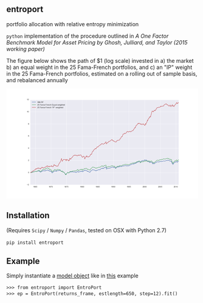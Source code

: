 ## entroport
portfolio allocation with relative entropy minimization

`python` implementation of the procedure outlined in *A One Factor Benchmark Model for Asset Pricing by Ghosh, Julliard, and Taylor (2015 working paper)*

The figure below shows the path of $1 (log scale) invested in a) the market b) an equal weight in the 25 Fama-French portfolios, and c) an "IP" weight in the 25 Fama-French portfolios, estimated on a rolling out of sample basis, and rebalanced annually

![alt tag](plot1.png)

## Installation
(Requires `Scipy` / `Numpy` / `Pandas`, tested on OSX with Python 2.7)

`pip install entroport`

## Example
Simply instantiate a [model object](http://pythonhosted.org/entroport/api.html) like in [this](http://pythonhosted.org/entroport/intro.html) example
```
>>> from entroport import EntroPort
>>> ep = EntroPort(returns_frame, estlength=650, step=12).fit()
```
